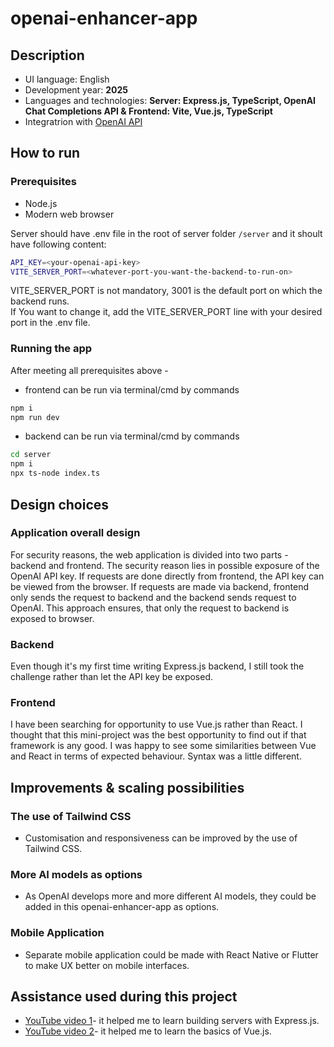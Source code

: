 # openai-enhancer-app

## Description

* UI language: English
* Development year: **2025**
* Languages and technologies: **Server: Express.js, TypeScript, OpenAI Chat Completions API & Frontend: Vite, Vue.js, TypeScript**  
* Integratrion with [OpenAI API](https://platform.openai.com/docs/overview)

## How to run

### Prerequisites

* Node.js 
* Modern web browser

Server should have .env file in the root of server folder `/server` and it shoult have following content:
```bash
API_KEY=<your-openai-api-key>
VITE_SERVER_PORT=<whatever-port-you-want-the-backend-to-run-on>
```
VITE_SERVER_PORT is not mandatory, 3001 is the default port on which the backend runs.  
If You want to change it, add the VITE_SERVER_PORT line with your desired port in the .env file.

### Running the app

After meeting all prerequisites above - 
* frontend can be run via terminal/cmd by commands
```bash
npm i
npm run dev 
```
* backend can be run via terminal/cmd by commands
```bash
cd server
npm i
npx ts-node index.ts
```

## Design choices

### Application overall design

For security reasons, the web application is divided into two parts - backend and frontend. The security reason lies in possible exposure of the OpenAI API key. If requests are done directly from frontend, the API key can be viewed from the browser. If requests are made via backend, frontend only sends the request to backend and the backend sends request to OpenAI. This approach ensures, that only the request to backend is exposed to browser.

### Backend
Even though it's my first time writing Express.js backend, I still took the challenge rather than let the API key be exposed.

### Frontend
I have been searching for opportunity to use Vue.js rather than React. I thought that this mini-project was the best opportunity to find out if that framework is any good. I was happy to see some similarities between Vue and React in terms of expected behaviour. Syntax was a little different.

## Improvements & scaling possibilities

### The use of Tailwind CSS
* Customisation and responsiveness can be improved by the use of Tailwind CSS.

### More AI models as options
* As OpenAI develops more and more different AI models, they could be added in this openai-enhancer-app as options.

### Mobile Application
* Separate mobile application could be made with React Native or Flutter to make UX better on mobile interfaces.

## Assistance used during this project
* [YouTube video 1](https://www.youtube.com/watch?v=SccSCuHhOw0)- it helped me to learn building servers with Express.js.
* [YouTube video 2](https://www.youtube.com/watch?v=gs9pvCfLSAk)- it helped me to learn the basics of Vue.js.
